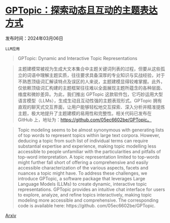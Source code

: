# [GPTopic：探索动态且互动的主题表达方式](https://arxiv.org/abs/2403.03628)

发布时间：2024年03月06日

`LLM应用`

> GPTopic: Dynamic and Interactive Topic Representations

> 主题建模常被视为生成大文本集合中主题关键词列表的过程，但要从这些孤立的词语中理解主题实质，往往要求具备深厚的专业知识与实战经验，对于不熟悉顶级词汇解读特点及误区的人来说，主题建模显得较难掌握。此外，仅依赖顶级词汇构建的主题框架往往难以全面展现主题所蕴含的各种层面、维度和微妙差异。为此，我们推出 GPTopic 这款软件包，它巧妙运用大型语言模型（LLMs），生成生动且互动性强的主题表现形式。GPTopic 拥有直观的聊天式交互界面，让用户能够轻松地交互探索、深入分析并精准提炼主题，极大地提升了主题建模的易用性和完整性。相关代码已发布在 GitHub 上，地址为：https://github.com/05ec6602be/GPTopic。

> Topic modeling seems to be almost synonymous with generating lists of top words to represent topics within large text corpora. However, deducing a topic from such list of individual terms can require substantial expertise and experience, making topic modelling less accessible to people unfamiliar with the particularities and pitfalls of top-word interpretation. A topic representation limited to top-words might further fall short of offering a comprehensive and easily accessible characterization of the various aspects, facets and nuances a topic might have. To address these challenges, we introduce GPTopic, a software package that leverages Large Language Models (LLMs) to create dynamic, interactive topic representations. GPTopic provides an intuitive chat interface for users to explore, analyze, and refine topics interactively, making topic modeling more accessible and comprehensive. The corresponding code is available here: https://github. com/05ec6602be/GPTopic.

[Arxiv](https://arxiv.org/abs/2403.03628)